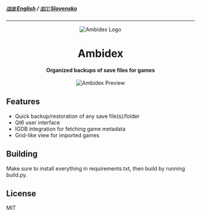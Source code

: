 ##### [🇬🇧 English](https://github.com/chwair/ambidex)  /  [🇸🇮 Slovensko](https://github.com/chwair/ambidex/blob/master/README_sl.md)
---
<div align="center"><img alt="Ambidex Logo" src="https://github.com/user-attachments/assets/2c237c90-4a83-4ad2-bbe8-4a3f46582371">
<h1>Ambidex</h1>
<b>Organized backups of save files for games</b><br><br>
<img alt="Ambidex Preview" src="https://github.com/user-attachments/assets/ce62c97e-d50c-4cbe-88e9-5effa4538a1a">
</div>

## Features
- Quick backup/restoration of any save file(s)/folder
- Qt6 user interface
- IGDB integration for fetching game metadata
- Grid-like view for imported games

## Building
Make sure to install everything in requirements.txt, then build by running build.py.


## License
MIT
